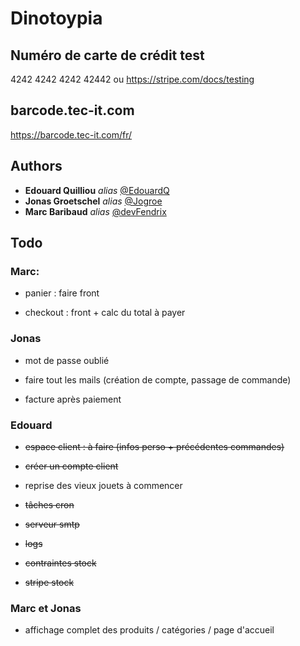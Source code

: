 # Dinotoypia

## Numéro de carte de crédit test

4242 4242 4242 42442 ou https://stripe.com/docs/testing

## barcode.tec-it.com

https://barcode.tec-it.com/fr/
    
## Authors

* **Edouard Quilliou** _alias_ [@EdouardQ](https://github.com/EdouardQ)
* **Jonas Groetschel** _alias_ [@Jogroe](https://github.com/Jogroe)
* **Marc Baribaud** _alias_ [@devFendrix](https://github.com/devFendrix)

## Todo

### Marc: 
 - panier : faire front

 - checkout : front + calc du total à payer

### Jonas

- mot de passe oublié

- faire tout les mails (création de compte, passage de commande)

- facture après paiement

### Edouard

 - ~~espace client : à faire (infos perso + précédentes commandes)~~

 - ~~créer un compte client~~

 - reprise des vieux jouets à commencer

 - ~~tâches cron~~
    
 - ~~serveur smtp~~

 - ~~logs~~

 - ~~contraintes stock~~

 - ~~stripe stock~~

### Marc et Jonas

 - affichage complet des produits / catégories / page d'accueil

